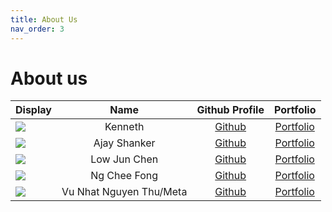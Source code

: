 ```yaml
---
title: About Us
nav_order: 3
---
```


# About us

Display | Name | Github Profile | Portfolio
--------|:----:|:--------------:|:---------:
![](https://via.placeholder.com/100.png?text=Photo) | Kenneth | [Github](https://github.com/) | [Portfolio](docs/team/johndoe.md)
![](https://avatars.githubusercontent.com/u/26241915?v=4) | Ajay Shanker       | [Github](https://github.com/AjayShanker-geek)        | [Portfolio](docs/team/AjayShanker-geek.md)
![](https://avatars.githubusercontent.com/u/141841287?s=400&u=a68cbe0c21c11e50adddfb7dabdf751d86ef60e9&v=4) | Low Jun Chen | [Github](https://lowjunchen.github.io/ip/) | [Portfolio]()
![](https://via.placeholder.com/100.png?text=Photo) | Ng Chee Fong | [Github](https://github.com/NCF3535) | [Portfolio](docs/team/johndoe.md)
![](https://via.placeholder.com/100.png?text=Photo) | Vu Nhat Nguyen Thu/Meta | [Github](https://github.com/Metanyu) | [Portfolio](https://www.youtube.com/watch?v=dQw4w9WgXcQ&ab_channel=RickAstley)
